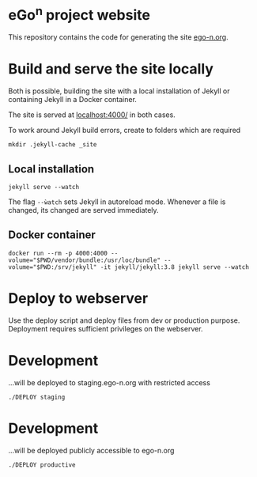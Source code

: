 # eGo<sup>n</sup> project website

This repository contains the code for generating the site [ego-n.org](https://ego-n.org).

# Build and serve the site locally

Both is possible, building the site with a local installation of Jekyll or containing Jekyll in a Docker container.

The site is served at [localhost:4000/](localhost:4000/) in both cases.

To work around Jekyll build errors, create to folders which are required

```
mkdir .jekyll-cache _site
```

## Local installation

```
jekyll serve --watch
```

The flag `--ẁatch` sets Jekyll in autoreload mode. Whenever a file is changed, its changed are served immediately.


## Docker container

```
docker run --rm -p 4000:4000 --volume="$PWD/vendor/bundle:/usr/loc/bundle" --volume="$PWD:/srv/jekyll" -it jekyll/jekyll:3.8 jekyll serve --watch
```

# Deploy to webserver

Use the deploy script and deploy files from dev or production purpose. Deployment requires sufficient privileges on the webserver.

# Development

...will be deployed to staging.ego-n.org with restricted access


```
./DEPLOY staging
```

# Development

...will be deployed publicly accessible to ego-n.org 


```
./DEPLOY productive
```

